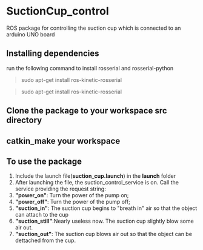 # SuctionCup_control
ROS package for controlling the suction cup which is connected to an arduino UNO board

## **Installing dependencies**
  run the following command to install rosserial and rosserial-python
> sudo apt-get install ros-kinetic-rosserial

> sudo apt-get install ros-kinetic-rosserial
  
## **Clone the package to your workspace src directory**
## **catkin_make your workspace**
## **To use the package**

1. Include the launch file(**suction_cup.launch**) in the **launch** folder
1. After launching the file, the suction_control_service is on. Call the service providing the request string:
  1. **"power_on"**: Turn the power of the pump on;
  1. **"power_off"**: Turn the power of the pump off;
  1. **"suction_in"**: The suction cup begins to "breath in" air so that the object can attach to the cup
  1. **"suction_still"**:Nearly useless now. The suction cup slightly blow some air out.
  1. **"suction_out"**: The suction cup blows air out so that the object can be dettached from the cup.


